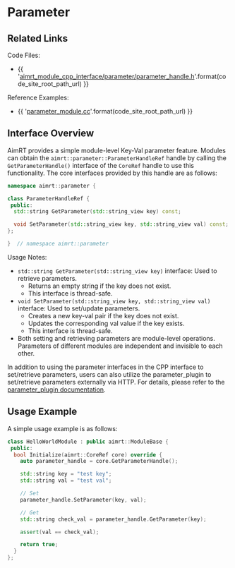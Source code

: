 # Parameter

## Related Links

Code Files:
- {{ '[aimrt_module_cpp_interface/parameter/parameter_handle.h]({}/src/interface/aimrt_module_cpp_interface/parameter/parameter_handle.h)'.format(code_site_root_path_url) }}

Reference Examples:
- {{ '[parameter_module.cc]({}/src/examples/cpp/parameter/module/parameter_module/parameter_module.cc)'.format(code_site_root_path_url) }}

## Interface Overview

AimRT provides a simple module-level Key-Val parameter feature. Modules can obtain the `aimrt::parameter::ParameterHandleRef` handle by calling the `GetParameterHandle()` interface of the `CoreRef` handle to use this functionality. The core interfaces provided by this handle are as follows:

```cpp
namespace aimrt::parameter {

class ParameterHandleRef {
 public:
  std::string GetParameter(std::string_view key) const;

  void SetParameter(std::string_view key, std::string_view val) const;
};

}  // namespace aimrt::parameter
```

Usage Notes:
- `std::string GetParameter(std::string_view key)` interface: Used to retrieve parameters.
  - Returns an empty string if the key does not exist.
  - This interface is thread-safe.
- `void SetParameter(std::string_view key, std::string_view val)` interface: Used to set/update parameters.
  - Creates a new key-val pair if the key does not exist.
  - Updates the corresponding val value if the key exists.
  - This interface is thread-safe.
- Both setting and retrieving parameters are module-level operations. Parameters of different modules are independent and invisible to each other.

In addition to using the parameter interfaces in the CPP interface to set/retrieve parameters, users can also utilize the parameter_plugin to set/retrieve parameters externally via HTTP. For details, please refer to the [parameter_plugin documentation](../plugins/parameter_plugin.md).

## Usage Example

A simple usage example is as follows:
```cpp
class HelloWorldModule : public aimrt::ModuleBase {
 public:
  bool Initialize(aimrt::CoreRef core) override {
    auto parameter_handle = core.GetParameterHandle();

    std::string key = "test key";
    std::string val = "test val";

    // Set
    parameter_handle.SetParameter(key, val);

    // Get
    std::string check_val = parameter_handle.GetParameter(key);

    assert(val == check_val);

    return true;
  }
};
```